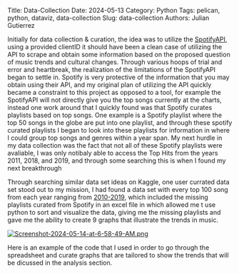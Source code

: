 Title: Data-Collection
Date: 2024-05-13
Category: Python
Tags: pelican, python, dataviz, data-collection
Slug: data-collection
Authors: Julian Gutierrez

Initially for data collection & curation, the idea was to utilize the [SpotifyAPI](https://developer.spotify.com/documentation/web-api/), using a provided clientID it should have been a clean case of utilizing the API to scrape and obtain some information based on the proposed question of music trends and cultural changes. Through various hoops of trial and error and heartbreak, the realization of the limitations of the SpotifyAPI began to settle in. Spotify is very protective of the information that you may obtain using their API, and my original plan of utilizing the API quickly became a constraint to this project as opposed to a tool, for example the SpotifyAPI will not directly give you the top songs currently at the charts, instead one work around that I quickly found was that Spotify curates playlists based on top songs. One example is a Spotify playlist where the top 50 songs in the globe are put into one playlist, and through these spotify curated playlists I began to look into these playlists for information in where I could group top songs and genres within a year span. My next hurdle in my data collection was the fact that not all of these Spotify playlists were avaliable, I was only notibaly able to access the Top Hits from the years 2011, 2018, and 2019, and through some searching this is when I found my next breakthrough 

Through searching similar data set ideas on Kaggle, one user currated data set stood out to my mission, I had found a data set with every top 100 song from each year ranging from [2010-2019](https://www.kaggle.com/datasets/muhmores/spotify-top-100-songs-of-20152019/data), which included the missing playlists curated from Spotify in an excel file in which allowed me t use python to sort and visualize the data, giving me the missing playlists and gave me the ability to create 9 graphs that illustrate the trends in music. 

[![Screenshot-2024-05-14-at-6-58-49-AM.png](https://i.postimg.cc/52dHCWDh/Screenshot-2024-05-14-at-6-58-49-AM.png)](https://postimg.cc/LnD4cw9D)

Here is an example of the code that I used in order to go through the spreadsheet and curate graphs that are tailored to show the trends that will be dicussed in the analysis section.



